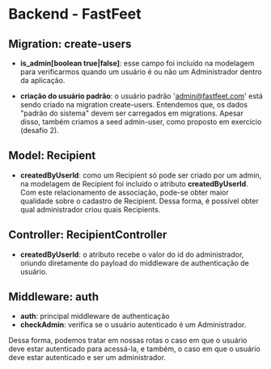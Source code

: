 # Backend - FastFeet

## Migration: create-users

* **is_admin[boolean true|false]**: esse campo foi incluído na modelagem para verificarmos quando um usuário é ou não um Administrador dentro da aplicação.

* **criação do usuário padrão**: o usuário padrão 'admin@fastfeet.com' está sendo criado na migration create-users. Entendemos que, os dados "padrão do sistema" devem ser carregados em migrations. Apesar disso, também criamos a seed admin-user, como proposto em exercício (desafio 2).

## Model: Recipient

* **createdByUserId**: como um Recipient só pode ser criado por um admin, na modelagem de Recipient foi incluído o atributo **createdByUserId**. Com este relacionamento de associação, pode-se obter maior qualidade sobre o cadastro de Recipient. Dessa forma, é possível obter qual administrador criou quais Recipients.

## Controller: RecipientController

* **createdByUserId**: o atributo recebe o valor do id do administrador, oriundo diretamente do payload do middleware de authenticação de usuário.

## Middleware: auth

* **auth**: principal middleware de authenticação
* **checkAdmin**: verifica se o usuário autenticado é um Administrador.

Dessa forma, podemos tratar em nossas rotas o caso em que o usuário deve estar autenticado para acessá-la, e também, o caso em que o usuário deve estar autenticado e ser um administrador.
